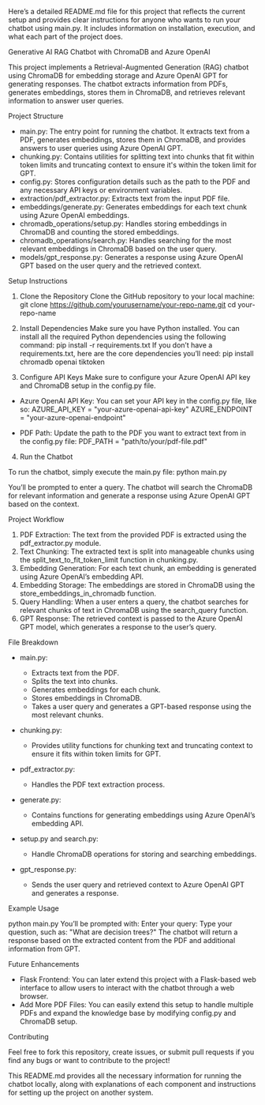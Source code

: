 Here’s a detailed README.md file for this project that reflects the current setup and provides clear instructions for anyone who wants to run your chatbot using main.py. It includes information on installation, execution, and what each part of the project does.

Generative AI RAG Chatbot with ChromaDB and Azure OpenAI

This project implements a Retrieval-Augmented Generation (RAG) chatbot using ChromaDB for embedding storage and Azure OpenAI GPT for generating responses. The chatbot extracts information from PDFs, generates embeddings, stores them in ChromaDB, and retrieves relevant information to answer user queries.

Project Structure

- main.py: The entry point for running the chatbot. It extracts text from a PDF, generates embeddings, stores them in ChromaDB, and provides answers to user queries using Azure OpenAI GPT.
- chunking.py: Contains utilities for splitting text into chunks that fit within token limits and truncating context to ensure it's within the token limit for GPT.
- config.py: Stores configuration details such as the path to the PDF and any necessary API keys or environment variables.
- extraction/pdf_extractor.py: Extracts text from the input PDF file.
- embeddings/generate.py: Generates embeddings for each text chunk using Azure OpenAI embeddings.
- chromadb_operations/setup.py: Handles storing embeddings in ChromaDB and counting the stored embeddings.
- chromadb_operations/search.py: Handles searching for the most relevant embeddings in ChromaDB based on the user query.
- models/gpt_response.py: Generates a response using Azure OpenAI GPT based on the user query and the retrieved context.

Setup Instructions

1. Clone the Repository
Clone the GitHub repository to your local machine:
git clone https://github.com/yourusername/your-repo-name.git
cd your-repo-name

2. Install Dependencies
Make sure you have Python installed. You can install all the required Python dependencies using the following command:
pip install -r requirements.txt
If you don’t have a requirements.txt, here are the core dependencies you’ll need:
pip install chromadb openai tiktoken

3. Configure API Keys
Make sure to configure your Azure OpenAI API key and ChromaDB setup in the config.py file.

- Azure OpenAI API Key: You can set your API key in the config.py file, like so:
AZURE_API_KEY = "your-azure-openai-api-key"
AZURE_ENDPOINT = "your-azure-openai-endpoint"

- PDF Path: Update the path to the PDF you want to extract text from in the config.py file:
PDF_PATH = "path/to/your/pdf-file.pdf"

4. Run the Chatbot

To run the chatbot, simply execute the main.py file:
python main.py

You’ll be prompted to enter a query. The chatbot will search the ChromaDB for relevant information and generate a response using Azure OpenAI GPT based on the context.

Project Workflow

1. PDF Extraction: The text from the provided PDF is extracted using the pdf_extractor.py module.
2. Text Chunking: The extracted text is split into manageable chunks using the split_text_to_fit_token_limit function in chunking.py.
3. Embedding Generation: For each text chunk, an embedding is generated using Azure OpenAI’s embedding API.
4. Embedding Storage: The embeddings are stored in ChromaDB using the store_embeddings_in_chromadb function.
5. Query Handling: When a user enters a query, the chatbot searches for relevant chunks of text in ChromaDB using the search_query function.
6. GPT Response: The retrieved context is passed to the Azure OpenAI GPT model, which generates a response to the user’s query.

File Breakdown

- main.py: 
  - Extracts text from the PDF.
  - Splits the text into chunks.
  - Generates embeddings for each chunk.
  - Stores embeddings in ChromaDB.
  - Takes a user query and generates a GPT-based response using the most relevant chunks.

- chunking.py: 
  - Provides utility functions for chunking text and truncating context to ensure it fits within token limits for GPT.

- pdf_extractor.py: 
  - Handles the PDF text extraction process.

- generate.py: 
  - Contains functions for generating embeddings using Azure OpenAI’s embedding API.

- setup.py and search.py: 
  - Handle ChromaDB operations for storing and searching embeddings.

- gpt_response.py: 
  - Sends the user query and retrieved context to Azure OpenAI GPT and generates a response.

Example Usage

python main.py
You’ll be prompted with:
Enter your query:
Type your question, such as: "What are decision trees?"
The chatbot will return a response based on the extracted content from the PDF and additional information from GPT.

Future Enhancements

- Flask Frontend: You can later extend this project with a Flask-based web interface to allow users to interact with the chatbot through a web browser.
- Add More PDF Files: You can easily extend this setup to handle multiple PDFs and expand the knowledge base by modifying config.py and ChromaDB setup.

Contributing

Feel free to fork this repository, create issues, or submit pull requests if you find any bugs or want to contribute to the project!

This README.md provides all the necessary information for running the chatbot locally, along with explanations of each component and instructions for setting up the project on another system.
